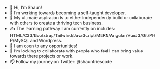 - 👋 Hi, I’m Shaun!
- 👀 I’m working towards becoming a self-taught developer.
- :muscle: My ultimate aspiration is to either independently build or collaborate with others to create a thriving tech business.
- :writing_hand: The learning pathway I am currently on includes: HTML/CSS/Bootstrap/Tailwind/JavaScript/MERN/Angular/VueJS/Git/PHP/MySQL and Wordpress.
- :ghost: I am open to any opportunities!
- 💞️ I’m looking to collaborate with people who feel I can bring value towards there projects or work.
- 📫 Follow my journey on Twitter: @shauntriescode
